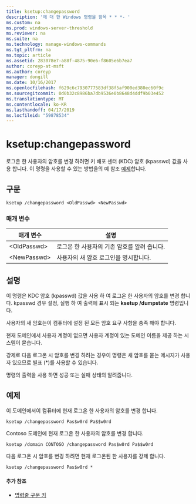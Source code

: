 ```yaml
---
title: ksetup:changepassword
description: '에 대 한 Windows 명령을 항목 * * *- '
ms.custom: na
ms.prod: windows-server-threshold
ms.reviewer: na
ms.suite: na
ms.technology: manage-windows-commands
ms.tgt_pltfrm: na
ms.topic: article
ms.assetid: 283078e7-a88f-4875-90e6-f8605e6b7ea7
author: coreyp-at-msft
ms.author: coreyp
manager: dongill
ms.date: 10/16/2017
ms.openlocfilehash: f629c6c7930777583df38f5af900ed380ec60f9c
ms.sourcegitcommit: 0d0b32c8986ba7db9536e0b8648d4ddf9b03e452
ms.translationtype: MT
ms.contentlocale: ko-KR
ms.lasthandoff: 04/17/2019
ms.locfileid: "59878534"
---
```

# <a name="ksetupchangepassword"></a>ksetup:changepassword



로그온 한 사용자의 암호를 변경 하려면 키 배포 센터 (KDC) 암호 (kpasswd) 값을 사용 합니다. 이 명령을 사용할 수 있는 방법을의 예 참조 [예제](#BKMK_Examples)합니다.

## <a name="syntax"></a>구문

```
ksetup /changepassword <OldPasswd> <NewPasswd>
```

### <a name="parameters"></a>매개 변수

|매개 변수|설명|
|---------|-----------|
|\<OldPasswd>|로그온 한 사용자의 기존 암호를 알려 줍니다.|
|\<NewPasswd>|사용자의 새 암호 로그인을 명시합니다.|

## <a name="remarks"></a>설명

이 명령은 KDC 암호 (kpasswd) 값을 사용 하 여 로그온 한 사용자의 암호를 변경 합니다. kpasswd 경우 설정, 실행 하 여 출력에 표시 되는 **ksetup /dumpstate** 명령입니다.

사용자의 새 암호는이 컴퓨터에 설정 된 모든 암호 요구 사항을 충족 해야 합니다.

현재 도메인에서 사용자 계정이 없으면 사용자 계정이 있는 도메인 이름을 제공 하는 시스템이 묻습니다.

강제로 다음 로그온 시 암호를 변경 하려는 경우이 명령은 새 암호를 묻는 메시지가 사용자 있으므로 별표 (*)를 사용할 수 있습니다.

명령의 출력을 사용 하면 성공 또는 실패 상태의 알려줍니다.

## <a name="BKMK_Examples"></a>예제

이 도메인에서이 컴퓨터에 현재 로그온 한 사용자의 암호를 변경 합니다.
```
ksetup /changepassword Pas$w0rd Pa$$w0rd
```
Contoso 도메인에 현재 로그온 한 사용자의 암호를 변경 합니다.
```
ksetup /domain CONTOSO /changepassword Pas$w0rd Pa$$w0rd
```
다음 로그온 시 암호를 변경 하려면 현재 로그온된 한 사용자를 강제 합니다.
```
ksetup /changepassword Pas$w0rd *
```

#### <a name="additional-references"></a>추가 참조

-   [명령줄 구문 키](command-line-syntax-key.md)